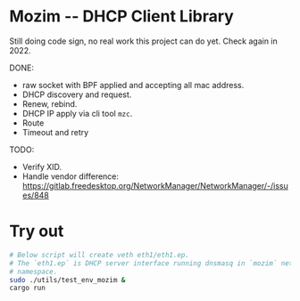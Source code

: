 # Mozim -- DHCP Client Library

Still doing code sign, no real work this project can do yet.
Check again in 2022.

DONE:
 * raw socket with BPF applied and accepting all mac address.
 * DHCP discovery and request.
 * Renew, rebind.
 * DHCP IP apply via cli tool `mzc`.
 * Route
 * Timeout and retry

TODO:
 * Verify XID.
 * Handle vendor difference: https://gitlab.freedesktop.org/NetworkManager/NetworkManager/-/issues/848

# Try out

```bash
# Below script will create veth eth1/eth1.ep.
# The `eth1.ep` is DHCP server interface running dnsmasq in `mozim` network
# namespace.
sudo ./utils/test_env_mozim &
cargo run
```

